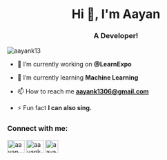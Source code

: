 <h1 align="center">Hi 👋, I'm Aayan</h1>
<h3 align="center">A Developer!</h3>

<p align="left"> <img src="https://komarev.com/ghpvc/?username=aayank13&label=Profile%20views&color=0e75b6&style=flat" alt="aayank13" /> </p>

- 🔭 I’m currently working on **@LearnExpo**

- 🌱 I’m currently learning **Machine Learning**

- 📫 How to reach me **aayank1306@gmail.com**

- ⚡ Fun fact **I can also sing.**

<h3 align="left">Connect with me:</h3>
<p align="left">
<a href="https://twitter.com/aayan_k14" target="blank"><img align="center" src="https://raw.githubusercontent.com/rahuldkjain/github-profile-readme-generator/master/src/images/icons/Social/twitter.svg" alt="aayan_k14" height="30" width="40" /></a>
<a href="https://instagram.com/aayank_13" target="blank"><img align="center" src="https://raw.githubusercontent.com/rahuldkjain/github-profile-readme-generator/master/src/images/icons/Social/instagram.svg" alt="aayank_13" height="30" width="40" /></a>
<a href="https://www.linkedin.com/in/aayank13" target="blank"><img align="center" src="https://img.freepik.com/premium-vector/linkedin-logo_578229-227.jpg" alt="aayank_13" height="30" width="auto" /></a>
</p>



